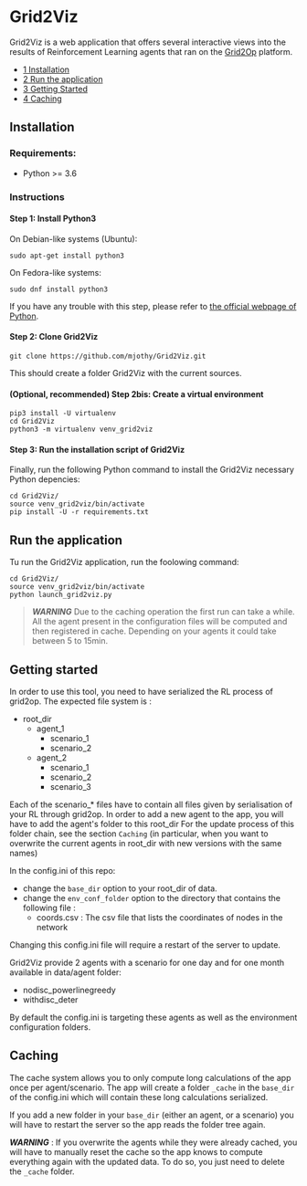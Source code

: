 # Grid2Viz

Grid2Viz is a web application that offers several interactive views into the results of Reinforcement Learning agents that ran on the [Grid2Op](https://github.com/rte-france/Grid2Op) platform.

*   [1 Installation](#installation)
*   [2 Run the application](#run-the-application)
*   [3 Getting Started](#getting-started)
*   [4 Caching](#caching)

## Installation
### Requirements:
*   Python >= 3.6

### Instructions

#### Step 1: Install Python3
On Debian-like systems (Ubuntu):
```commandline
sudo apt-get install python3
```

On Fedora-like systems:
```commandline
sudo dnf install python3
```

If you have any trouble with this step, please refer to
[the official webpage of Python](https://www.python.org/downloads/release/python-366/).

#### Step 2: Clone Grid2Viz
```commandline
git clone https://github.com/mjothy/Grid2Viz.git
```

This should create a folder Grid2Viz with the current sources.
#### (Optional, recommended) Step 2bis: Create a virtual environment
```commandline
pip3 install -U virtualenv
cd Grid2Viz
python3 -m virtualenv venv_grid2viz
```

#### Step 3: Run the installation script of Grid2Viz
Finally, run the following Python command to install the Grid2Viz necessary Python depencies:
```commandline
cd Grid2Viz/
source venv_grid2viz/bin/activate
pip install -U -r requirements.txt
```

## Run the application
Tu run the Grid2Viz application, run the foolowing command:
```commandline
cd Grid2Viz/
source venv_grid2viz/bin/activate
python launch_grid2viz.py
```
> **_WARNING_** Due to the caching operation the first run can take a while. All the agent present in the configuration files
will be computed and then registered in cache. Depending on your agents it could take between 5 to 15min.

## Getting started

In order to use this tool, you need to have serialized the RL process of grid2op. The expected file system is :
- root_dir
    - agent_1
        - scenario_1
        - scenario_2
    - agent_2
        - scenario_1
        - scenario_2
        - scenario_3

Each of the scenario_* files have to contain all files given by serialisation of your RL through grid2op.
In order to add a new agent to the app, you will have to add the agent's folder to this root_dir
For the update process of this folder chain, see the section `Caching` (in particular, when you want to overwrite the current
agents in root_dir with new versions with the same names)

In the config.ini of this repo:
 - change the `base_dir` option to your root_dir of data.
 - change the `env_conf_folder` option to the directory that contains the following file :
    - coords.csv : The csv file that lists the coordinates of nodes in the network

Changing this config.ini file will require a restart of the server to update.

Grid2Viz provide 2 agents with a scenario for one day and for one month available in data/agent folder:

- nodisc_powerlinegreedy
- withdisc_deter

By default the config.ini is targeting these agents as well as the environment configuration folders.

##  Caching

The cache system allows you to only compute long calculations of the app once per agent/scenario.
The app will create a folder `_cache` in the `base_dir` of the config.ini which will contain these long calculations serialized.

If you add a new folder in your `base_dir` (either an agent, or a scenario) you will have to restart the server so the app
reads the folder tree again.

**_WARNING_** : If you overwrite the agents while they were already cached, you will have to manually reset the cache so the app
knows to compute everything again with the updated data. To do so, you just need to delete the `_cache` folder.
